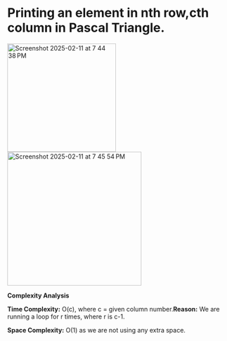 # Printing an element in nth row,cth column in Pascal Triangle.


<img width="247" alt="Screenshot 2025-02-11 at 7 44 38 PM" src="https://github.com/user-attachments/assets/d8d30994-1ffb-4ee5-a987-8eb18a2f7376" />



<img width="305" alt="Screenshot 2025-02-11 at 7 45 54 PM" src="https://github.com/user-attachments/assets/3c165265-a77f-481e-94b5-47ca0247d752" />


**Complexity Analysis**

**Time Complexity:** O(c), where c = given column number.**Reason:** We are running a loop for r times, where r is c-1.

**Space Complexity:** O(1) as we are not using any extra space.




